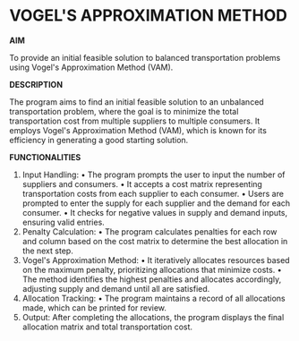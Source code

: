 # VOGEL'S APPROXIMATION METHOD

**AIM**

To provide an initial feasible solution to balanced transportation problems using Vogel's 
Approximation Method (VAM).

**DESCRIPTION**

The program aims to find an initial feasible solution to an unbalanced transportation problem, 
where the goal is to minimize the total transportation cost from multiple suppliers to multiple 
consumers. It employs Vogel's Approximation Method (VAM), which is known for its 
efficiency in generating a good starting solution.

**FUNCTIONALITIES**
1. Input Handling:
• The program prompts the user to input the number of suppliers and consumers.
• It accepts a cost matrix representing transportation costs from each supplier to each
consumer.
• Users are prompted to enter the supply for each supplier and the demand for each
consumer.
• It checks for negative values in supply and demand inputs, ensuring valid entries.
2. Penalty Calculation:
• The program calculates penalties for each row and column based on the cost matrix to
determine the best allocation in the next step.
3. Vogel's Approximation Method:
• It iteratively allocates resources based on the maximum penalty, prioritizing
allocations that minimize costs.
• The method identifies the highest penalties and allocates accordingly, adjusting
supply and demand until all are satisfied.
4. Allocation Tracking:
• The program maintains a record of all allocations made, which can be printed for
review.
5. Output:
After completing the allocations, the program displays the final allocation matrix and
total transportation cost.


